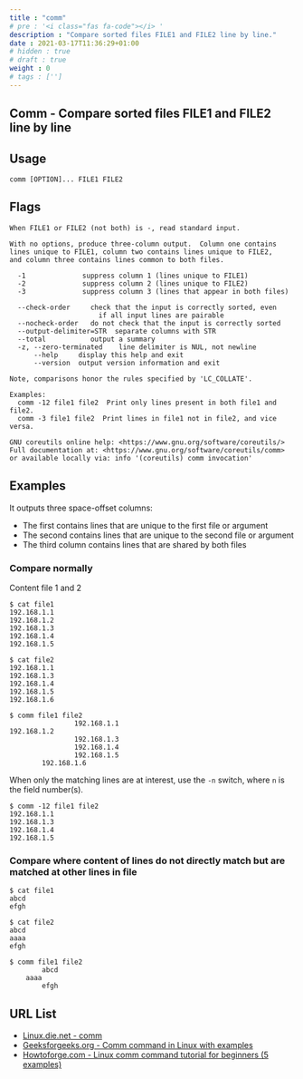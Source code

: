 ```yaml
---
title : "comm"
# pre : '<i class="fas fa-code"></i> '
description : "Compare sorted files FILE1 and FILE2 line by line."
date : 2021-03-17T11:36:29+01:00
# hidden : true
# draft : true
weight : 0
# tags : ['']
---
```


## Comm - Compare sorted files FILE1 and FILE2 line by line

## Usage

```plain
comm [OPTION]... FILE1 FILE2
```

## Flags

```plain
When FILE1 or FILE2 (not both) is -, read standard input.

With no options, produce three-column output.  Column one contains
lines unique to FILE1, column two contains lines unique to FILE2,
and column three contains lines common to both files.

  -1              suppress column 1 (lines unique to FILE1)
  -2              suppress column 2 (lines unique to FILE2)
  -3              suppress column 3 (lines that appear in both files)

  --check-order     check that the input is correctly sorted, even
                      if all input lines are pairable
  --nocheck-order   do not check that the input is correctly sorted
  --output-delimiter=STR  separate columns with STR
  --total           output a summary
  -z, --zero-terminated    line delimiter is NUL, not newline
      --help     display this help and exit
      --version  output version information and exit

Note, comparisons honor the rules specified by 'LC_COLLATE'.

Examples:
  comm -12 file1 file2  Print only lines present in both file1 and file2.
  comm -3 file1 file2  Print lines in file1 not in file2, and vice versa.

GNU coreutils online help: <https://www.gnu.org/software/coreutils/>
Full documentation at: <https://www.gnu.org/software/coreutils/comm>
or available locally via: info '(coreutils) comm invocation'

```

## Examples

It outputs three space-offset columns:

* The first contains lines that are unique to the first file or argument
* The second contains lines that are unique to the second file or argument
* The third column contains lines that are shared by both files

### Compare normally

Content file 1 and 2

```plain
$ cat file1
192.168.1.1
192.168.1.2
192.168.1.3
192.168.1.4
192.168.1.5

$ cat file2
192.168.1.1
192.168.1.3
192.168.1.4
192.168.1.5
192.168.1.6
```

```plain
$ comm file1 file2                
                192.168.1.1
192.168.1.2
                192.168.1.3
                192.168.1.4
                192.168.1.5
        192.168.1.6
```

When only the matching lines are at interest, use the `-n` switch, where `n` is the field number(s).

```plain
$ comm -12 file1 file2
192.168.1.1
192.168.1.3
192.168.1.4
192.168.1.5
```

### Compare where content of lines do not directly match but are matched at other lines in file

```plain
$ cat file1      
abcd
efgh

$ cat file2
abcd
aaaa
efgh
```

```plain
$ comm file1 file2
        abcd
    aaaa
        efgh
```

## URL List

* [Linux.die.net - comm](https://linux.die.net/man/1/comm)
* [Geeksforgeeks.org - Comm command in Linux with examples](https://www.geeksforgeeks.org/comm-command-in-linux-with-examples/)
* [Howtoforge.com - Linux comm command tutorial for beginners (5 examples)](https://www.howtoforge.com/linux-comm-command/)
